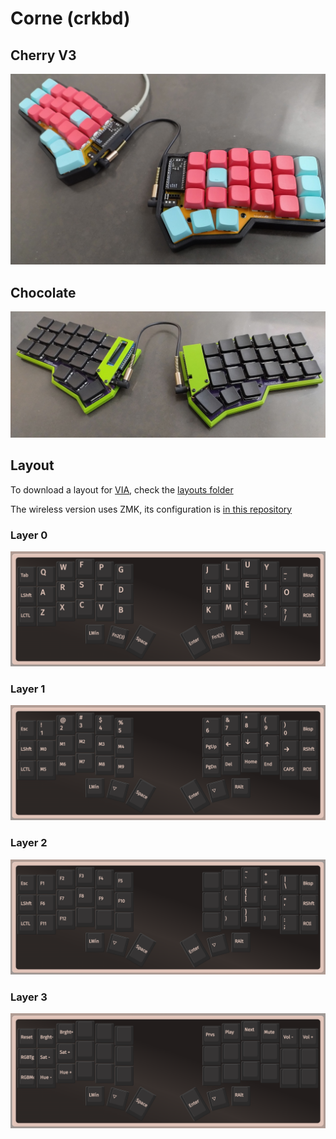 # Corne (crkbd)

## Cherry V3

![My Cherry V3 build](./assets/cherry.jpg)

## Chocolate

![My Chocolate build](./assets/chocolate.jpg)

## Layout

To download a layout for [VIA](https://www.caniusevia.com/), check the [layouts folder](./layouts/)

The wireless version uses ZMK, its configuration is [in this repository](https://github.com/tommyblue/zmk-corne/)

### Layer 0

![Layer 0](./assets/0.png "Layer 0")

### Layer 1

![Layer 1](./assets/1.png "Layer 1")

### Layer 2

![Layer 2](./assets/2.png "Layer 2")

### Layer 3

![Layer 3](./assets/3.png "Layer 3")
